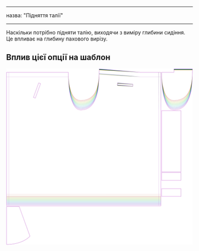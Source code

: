 - - -
назва: "Підняття талії"
- - -

Наскільки потрібно підняти талію, виходячи з виміру глибини сидіння. Це впливає на глибину пахового вирізу.

## Вплив цієї опції на шаблон

![На цьому зображенні показано вплив цієї опції шляхом накладання декількох варіантів, які мають різне значення для цієї опції](waralee_waistraise_sample.svg "Вплив цієї опції на шаблон")
